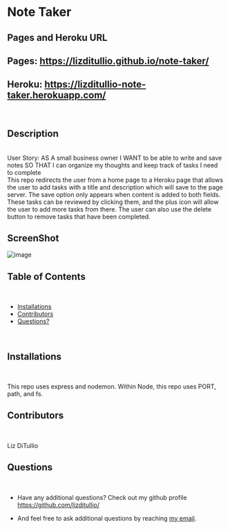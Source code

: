 # Note Taker

## Pages and Heroku URL
## Pages: https://lizditullio.github.io/note-taker/
## Heroku: https://lizditullio-note-taker.herokuapp.com/
<br />

## Description 
<br />
User Story: AS A small business owner
I WANT to be able to write and save notes
SO THAT I can organize my thoughts and keep track of tasks I need to complete
<br />
This repo redirects the user from a home page to a Heroku page that allows the user to add tasks with a title and description which will save to the page server. The save option only appears when content is added to both fields. These tasks can be reviewed by clicking them, and the plus icon will allow the user to add more tasks from there. The user can also use the delete button to remove tasks that have been completed.
<br />

## ScreenShot 
![image](https://user-images.githubusercontent.com/100237983/169667442-f4e9e24b-faee-4a29-b973-7e35ac15e569.png)

##  Table of Contents 
<br />

* [Installations](#-installations-)
* [Contributors](#-contributors)
* [Questions?](#-questions-)
<br />

## Installations 
<br />

This repo uses express and nodemon. Within Node, this repo uses PORT, path, and fs.
<br />


## Contributors 
<br />

Liz DiTullio
<br />

## Questions 
<br />

* Have any additional questions? Check out my github profile https://github.com/lizditullio/

* And feel free to ask additional questions by reaching [my email](mailto:lizdit72296@gmail.com).
<br />
